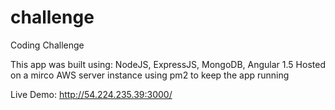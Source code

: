 # challenge

Coding Challenge

This app was built using: NodeJS, ExpressJS, MongoDB, Angular 1.5
Hosted on a mirco AWS server instance using pm2 to keep the app running

Live Demo: http://54.224.235.39:3000/

